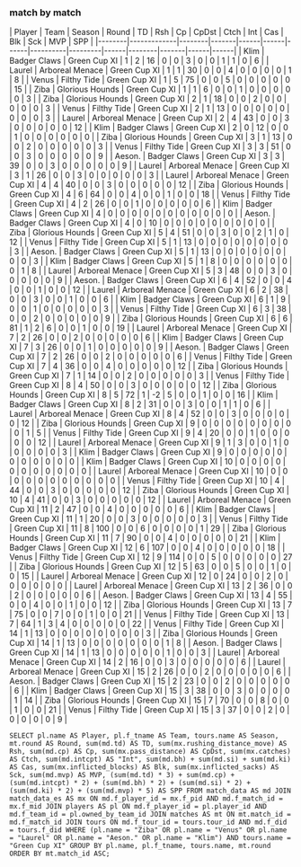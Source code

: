 ### match by match

| Player | Team        | Season | Round          | TD  | Rsh | Cp   | CpDst | Ctch | Int | Cas  | Blk | Sck | MVP | SPP  |
|--------|-------------|--------|-------|------|------|------|----------|---------|------|--------|-------|------|------|
| Klim   | Badger Claws    | Green Cup XI |     1 |    2 |   16 |    0 |     0 |    3 |    0 |    0 |    1 |    1 |    0 |    6 |
| Laurel | Arboreal Menace | Green Cup XI |     1 |    1 |   30 |    0 |     0 |    4 |    0 |    0 |    0 |    0 |    1 |    8 |
| Venus  | Filthy Tide     | Green Cup XI |     1 |    5 |   75 |    0 |     0 |    5 |    0 |    0 |    0 |    0 |    0 |   15 |
| Ziba   | Glorious Hounds | Green Cup XI |     1 |    1 |    6 |    0 |     0 |    1 |    0 |    0 |    0 |    0 |    0 |    3 |
| Ziba   | Glorious Hounds | Green Cup XI |     2 |    1 |   18 |    0 |     0 |    2 |    0 |    0 |    0 |    0 |    0 |    3 |
| Venus  | Filthy Tide     | Green Cup XI |     2 |    1 |   13 |    0 |     0 |    0 |    0 |    0 |    0 |    0 |    0 |    3 |
| Laurel | Arboreal Menace | Green Cup XI |     2 |    4 |   43 |    0 |     0 |    3 |    0 |    0 |    0 |    0 |    0 |   12 |
| Klim   | Badger Claws    | Green Cup XI |     2 |    0 |   12 |    0 |     0 |    1 |    0 |    0 |    0 |    0 |    0 |    0 |
| Ziba   | Glorious Hounds | Green Cup XI |     3 |    1 |   13 |    0 |     0 |    2 |    0 |    0 |    0 |    0 |    0 |    3 |
| Venus  | Filthy Tide     | Green Cup XI |     3 |    3 |   51 |    0 |     0 |    3 |    0 |    0 |    0 |    0 |    0 |    9 |
| Aeson. | Badger Claws    | Green Cup XI |     3 |    3 |   39 |    0 |     0 |    3 |    0 |    0 |    0 |    0 |    0 |    9 |
| Laurel | Arboreal Menace | Green Cup XI |     3 |    1 |   26 |    0 |     0 |    3 |    0 |    0 |    0 |    0 |    0 |    3 |
| Laurel | Arboreal Menace | Green Cup XI |     4 |    4 |   40 |    0 |     0 |    3 |    0 |    0 |    0 |    0 |    0 |   12 |
| Ziba   | Glorious Hounds | Green Cup XI |     4 |    6 |   64 |    0 |     0 |    4 |    0 |    0 |    1 |    0 |    0 |   18 |
| Venus  | Filthy Tide     | Green Cup XI |     4 |    2 |   26 |    0 |     0 |    1 |    0 |    0 |    0 |    0 |    0 |    6 |
| Klim   | Badger Claws    | Green Cup XI |     4 |    0 |    0 |    0 |     0 |    0 |    0 |    0 |    0 |    0 |    0 |    0 |
| Aeson. | Badger Claws    | Green Cup XI |     4 |    0 |   10 |    0 |     0 |    0 |    0 |    0 |    0 |    0 |    0 |    0 |
| Ziba   | Glorious Hounds | Green Cup XI |     5 |    4 |   51 |    0 |     0 |    3 |    0 |    0 |    2 |    1 |    0 |   12 |
| Venus  | Filthy Tide     | Green Cup XI |     5 |    1 |   13 |    0 |     0 |    0 |    0 |    0 |    0 |    0 |    0 |    3 |
| Aeson. | Badger Claws    | Green Cup XI |     5 |    1 |   13 |    0 |     0 |    0 |    0 |    0 |    0 |    0 |    0 |    3 |
| Klim   | Badger Claws    | Green Cup XI |     5 |    1 |    8 |    0 |     0 |    0 |    0 |    0 |    0 |    0 |    1 |    8 |
| Laurel | Arboreal Menace | Green Cup XI |     5 |    3 |   48 |    0 |     0 |    3 |    0 |    0 |    0 |    0 |    0 |    9 |
| Aeson. | Badger Claws    | Green Cup XI |     6 |    4 |   52 |    0 |     0 |    4 |    0 |    0 |    1 |    0 |    0 |   12 |
| Laurel | Arboreal Menace | Green Cup XI |     6 |    2 |   38 |    0 |     0 |    3 |    0 |    0 |    1 |    0 |    0 |    6 |
| Klim   | Badger Claws    | Green Cup XI |     6 |    1 |    9 |    0 |     0 |    1 |    0 |    0 |    0 |    0 |    0 |    3 |
| Venus  | Filthy Tide     | Green Cup XI |     6 |    3 |   38 |    0 |     0 |    2 |    0 |    0 |    0 |    0 |    0 |    9 |
| Ziba   | Glorious Hounds | Green Cup XI |     6 |    6 |   81 |    1 |     2 |    6 |    0 |    0 |    1 |    0 |    0 |   19 |
| Laurel | Arboreal Menace | Green Cup XI |     7 |    2 |   26 |    0 |     0 |    2 |    0 |    0 |    0 |    0 |    0 |    6 |
| Klim   | Badger Claws    | Green Cup XI |     7 |    3 |   26 |    0 |     0 |    1 |    0 |    0 |    0 |    0 |    0 |    9 |
| Aeson. | Badger Claws    | Green Cup XI |     7 |    2 |   26 |    0 |     0 |    2 |    0 |    0 |    0 |    0 |    0 |    6 |
| Venus  | Filthy Tide     | Green Cup XI |     7 |    4 |   36 |    0 |     0 |    4 |    0 |    0 |    0 |    0 |    0 |   12 |
| Ziba   | Glorious Hounds | Green Cup XI |     7 |    1 |   14 |    0 |     0 |    2 |    0 |    0 |    0 |    0 |    0 |    3 |
| Venus  | Filthy Tide     | Green Cup XI |     8 |    4 |   50 |    0 |     0 |    3 |    0 |    0 |    0 |    0 |    0 |   12 |
| Ziba   | Glorious Hounds | Green Cup XI |     8 |    5 |   72 |    1 |    -2 |    5 |    0 |    0 |    1 |    0 |    0 |   16 |
| Klim   | Badger Claws    | Green Cup XI |     8 |    2 |   31 |    0 |     0 |    3 |    0 |    0 |    1 |    1 |    0 |    6 |
| Laurel | Arboreal Menace | Green Cup XI |     8 |    4 |   52 |    0 |     0 |    3 |    0 |    0 |    0 |    0 |    0 |   12 |
| Ziba   | Glorious Hounds | Green Cup XI |     9 |    0 |    0 |    0 |     0 |    0 |    0 |    0 |    0 |    0 |    1 |    5 |
| Venus  | Filthy Tide     | Green Cup XI |     9 |    4 |   20 |    0 |     0 |    1 |    0 |    0 |    0 |    0 |    0 |   12 |
| Laurel | Arboreal Menace | Green Cup XI |     9 |    1 |    3 |    0 |     0 |    1 |    0 |    0 |    0 |    0 |    0 |    3 |
| Klim   | Badger Claws    | Green Cup XI |     9 |    0 |    0 |    0 |     0 |    0 |    0 |    0 |    0 |    0 |    0 |    0 |
| Klim   | Badger Claws    | Green Cup XI |    10 |    0 |    0 |    0 |     0 |    0 |    0 |    0 |    0 |    0 |    0 |    0 |
| Laurel | Arboreal Menace | Green Cup XI |    10 |    0 |    0 |    0 |     0 |    0 |    0 |    0 |    0 |    0 |    0 |    0 |
| Venus  | Filthy Tide     | Green Cup XI |    10 |    4 |   44 |    0 |     0 |    3 |    0 |    0 |    0 |    0 |    0 |   12 |
| Ziba   | Glorious Hounds | Green Cup XI |    10 |    4 |   41 |    0 |     0 |    3 |    0 |    0 |    0 |    0 |    0 |   12 |
| Laurel | Arboreal Menace | Green Cup XI |    11 |    2 |   47 |    0 |     0 |    4 |    0 |    0 |    0 |    0 |    0 |    6 |
| Klim   | Badger Claws    | Green Cup XI |    11 |    1 |   20 |    0 |     0 |    3 |    0 |    0 |    0 |    0 |    0 |    3 |
| Venus  | Filthy Tide     | Green Cup XI |    11 |    8 |  100 |    0 |     0 |    6 |    0 |    0 |    0 |    0 |    1 |   29 |
| Ziba   | Glorious Hounds | Green Cup XI |    11 |    7 |   90 |    0 |     0 |    4 |    0 |    0 |    0 |    0 |    0 |   21 |
| Klim   | Badger Claws    | Green Cup XI |    12 |    6 |  107 |    0 |     0 |    4 |    0 |    0 |    0 |    0 |    0 |   18 |
| Venus  | Filthy Tide     | Green Cup XI |    12 |    9 |  114 |    0 |     0 |    5 |    0 |    0 |    0 |    0 |    0 |   27 |
| Ziba   | Glorious Hounds | Green Cup XI |    12 |    5 |   63 |    0 |     0 |    5 |    0 |    0 |    1 |    0 |    0 |   15 |
| Laurel | Arboreal Menace | Green Cup XI |    12 |    0 |   24 |    0 |     0 |    2 |    0 |    0 |    0 |    0 |    0 |    0 |
| Laurel | Arboreal Menace | Green Cup XI |    13 |    2 |   36 |    0 |     0 |    2 |    0 |    0 |    0 |    0 |    0 |    6 |
| Aeson. | Badger Claws    | Green Cup XI |    13 |    4 |   55 |    0 |     0 |    4 |    0 |    0 |    1 |    0 |    0 |   12 |
| Ziba   | Glorious Hounds | Green Cup XI |    13 |    7 |   75 |    0 |     0 |    7 |    0 |    0 |    1 |    0 |    0 |   21 |
| Venus  | Filthy Tide     | Green Cup XI |    13 |    7 |   64 |    1 |     3 |    4 |    0 |    0 |    0 |    0 |    0 |   22 |
| Venus  | Filthy Tide     | Green Cup XI |    14 |    1 |   13 |    0 |     0 |    0 |    0 |    0 |    0 |    0 |    0 |    3 |
| Ziba   | Glorious Hounds | Green Cup XI |    14 |    1 |   13 |    0 |     0 |    0 |    0 |    0 |    0 |    0 |    1 |    8 |
| Aeson. | Badger Claws    | Green Cup XI |    14 |    1 |   13 |    0 |     0 |    0 |    0 |    0 |    1 |    0 |    0 |    3 |
| Laurel | Arboreal Menace | Green Cup XI |    14 |    2 |   16 |    0 |     0 |    3 |    0 |    0 |    0 |    0 |    0 |    6 |
| Laurel | Arboreal Menace | Green Cup XI |    15 |    2 |   26 |    0 |     0 |    2 |    0 |    0 |    0 |    0 |    0 |    6 |
| Aeson. | Badger Claws    | Green Cup XI |    15 |    2 |   23 |    0 |     0 |    2 |    0 |    0 |    0 |    0 |    0 |    6 |
| Klim   | Badger Claws    | Green Cup XI |    15 |    3 |   38 |    0 |     0 |    3 |    0 |    0 |    0 |    0 |    1 |   14 |
| Ziba   | Glorious Hounds | Green Cup XI |    15 |    7 |   70 |    0 |     0 |    8 |    0 |    0 |    1 |    0 |    0 |   21 |
| Venus  | Filthy Tide     | Green Cup XI |    15 |    3 |   37 |    0 |     0 |    2 |    0 |    0 |    0 |    0 |    0 |    9 |

```
SELECT pl.name AS Player, pl.f_tname AS Team, tours.name AS Season, mt.round AS Round, sum(md.td) AS TD, sum(mx.rushing_distance_move) AS Rsh, sum(md.cp) AS Cp, sum(mx.pass_distance) AS CpDst, sum(mx.catches) AS Ctch, sum(md.intcpt) AS "Int", sum(md.bh) + sum(md.si) + sum(md.ki) AS Cas, sum(mx.inflicted_blocks) AS Blk, sum(mx.inflicted_sacks) AS Sck, sum(md.mvp) AS MVP, (sum(md.td) * 3) + sum(md.cp) + (sum(md.intcpt) * 2) + (sum(md.bh) * 2) + (sum(md.si) * 2) + (sum(md.ki) * 2) + (sum(md.mvp) * 5) AS SPP FROM match_data AS md JOIN match_data_es AS mx ON md.f_player_id = mx.f_pid AND md.f_match_id = mx.f_mid JOIN players AS pl ON md.f_player_id = pl.player_id AND md.f_team_id = pl.owned_by_team_id JOIN matches AS mt ON mt.match_id = md.f_match_id JOIN tours ON md.f_tour_id = tours.tour_id AND md.f_did = tours.f_did WHERE (pl.name = "Ziba" OR pl.name = "Venus" OR pl.name = "Laurel" OR pl.name = "Aeson." OR pl.name = "Klim") AND tours.name = "Green Cup XI" GROUP BY pl.name, pl.f_tname, tours.name, mt.round ORDER BY mt.match_id ASC;
```

